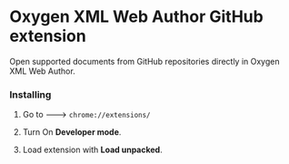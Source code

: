 # Oxygen XML Web Author GitHub extension

Open supported documents from GitHub repositories directly in Oxygen XML Web Author.



### Installing


1) Go to ---> ```chrome://extensions/```

2) Turn On **Developer mode**.

3) Load extension with **Load unpacked**.
